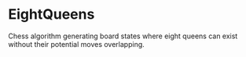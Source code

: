 # EightQueens
Chess algorithm generating board states where eight queens can exist without their potential moves overlapping.
